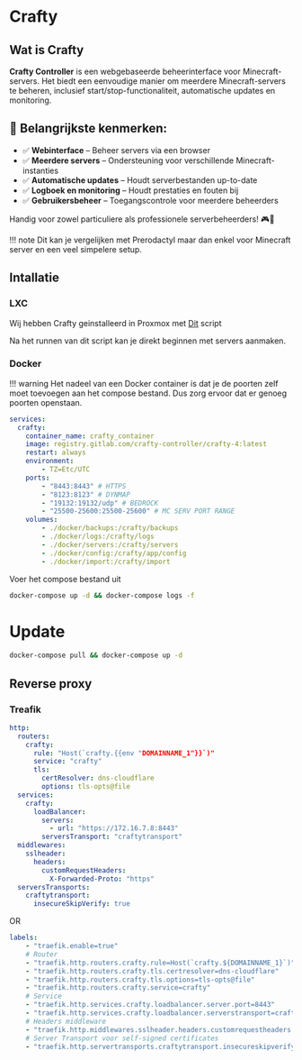 # Crafty
## Wat is Crafty

**Crafty Controller** is een webgebaseerde beheerinterface voor Minecraft-servers. Het biedt een eenvoudige manier om meerdere Minecraft-servers te beheren, inclusief start/stop-functionaliteit, automatische updates en monitoring.

## 🌟 Belangrijkste kenmerken:
- ✅ **Webinterface** – Beheer servers via een browser  
- ✅ **Meerdere servers** – Ondersteuning voor verschillende Minecraft-instanties  
- ✅ **Automatische updates** – Houdt serverbestanden up-to-date  
- ✅ **Logboek en monitoring** – Houdt prestaties en fouten bij  
- ✅ **Gebruikersbeheer** – Toegangscontrole voor meerdere beheerders  

Handig voor zowel particuliere als professionele serverbeheerders! 🎮🚀

!!! note
    Dit kan je vergelijken met Prerodactyl maar dan enkel voor Minecraft server en een veel simpelere setup.

## Intallatie

### LXC
Wij hebben Crafty geinstalleerd in Proxmox met [Dit](https://community-scripts.github.io/ProxmoxVE/scripts?id=crafty-controller) script

Na het runnen van dit script kan je direkt beginnen met servers aanmaken.

### Docker
!!! warning
    Het nadeel van een Docker container is dat je de poorten zelf moet toevoegen aan het compose bestand.
    Dus zorg ervoor dat er genoeg poorten openstaan.

```yaml
services:
  crafty:
    container_name: crafty_container
    image: registry.gitlab.com/crafty-controller/crafty-4:latest
    restart: always
    environment:
        - TZ=Etc/UTC
    ports:
        - "8443:8443" # HTTPS
        - "8123:8123" # DYNMAP
        - "19132:19132/udp" # BEDROCK
        - "25500-25600:25500-25600" # MC SERV PORT RANGE
    volumes:
        - ./docker/backups:/crafty/backups
        - ./docker/logs:/crafty/logs
        - ./docker/servers:/crafty/servers
        - ./docker/config:/crafty/app/config
        - ./docker/import:/crafty/import
```
Voer het compose bestand uit
```bash
docker-compose up -d && docker-compose logs -f
```
# Update

```bash
docker-compose pull && docker-compose up -d
```

## Reverse proxy
### Treafik

```yml
http:
  routers:
    crafty:
      rule: "Host(`crafty.{{env "DOMAINNAME_1"}}`)"
      service: "crafty"
      tls:
        certResolver: dns-cloudflare
        options: tls-opts@file
  services:
    crafty:
      loadBalancer:
        servers:
          - url: "https://172.16.7.8:8443"
        serversTransport: "craftytransport"
  middlewares:
    sslheader:
      headers:
        customRequestHeaders:
          X-Forwarded-Proto: "https"
  serversTransports:
    craftytransport:
      insecureSkipVerify: true
```
OR 
```yml
labels:
    - "traefik.enable=true"
    # Router
    - "traefik.http.routers.crafty.rule=Host(`crafty.${DOMAINNAME_1}`)"
    - "traefik.http.routers.crafty.tls.certresolver=dns-cloudflare"
    - "traefik.http.routers.crafty.tls.options=tls-opts@file"
    - "traefik.http.routers.crafty.service=crafty"
    # Service
    - "traefik.http.services.crafty.loadbalancer.server.port=8443"
    - "traefik.http.services.crafty.loadbalancer.serverstransport=craftytransport"
    # Headers middleware
    - "traefik.http.middlewares.sslheader.headers.customrequestheaders.X-Forwarded-Proto=https"
    # Server Transport voor self-signed certificates
    - "traefik.http.servertransports.craftytransport.insecureskipverify=true"
```